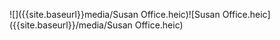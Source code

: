 ![]({{site.baseurl}}media/Susan Office.heic)![Susan Office.heic]({{site.baseurl}}/media/Susan Office.heic)

